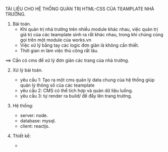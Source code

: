 TÀI LIỆU CHO HỆ THỐNG QUẢN TRỊ HTML-CSS CỦA TEAMPLATE NHÀ TRƯỜNG.

1. Bài toán.
	- Khi quản trị nhà trường trên nhiều module khác nhau, việc quản trị giá trị của các teamplate sinh ra rất khác nhau, trong khi chúng cùng gọi trên một module của works.vn
	- Việc xử lý bằng tay các logic đơn giản là không cần thiết.
	-  Thời gian m làm việc thủ công rất lâu.
	
==> Cần có cms để xử lý đơn giản các trang của nhà trường.

2. Xử lý bài toán.

	- yêu cầu 1: Tạo ra một cms quản lý data chung của hệ thống giúp quản lý thông số của các teamplate	
	- yêu cầu 2: CMS có thể tích hợp và quản dữ liệu luồng.
	- yêu cầu 3: tự render ra build/ để đẩy lên trang trường.
	
3. Hệ thống:

	- server: node.
	- database: mysql. 
	- client: reactjs.
	 
4. Thiết kế:

    - 